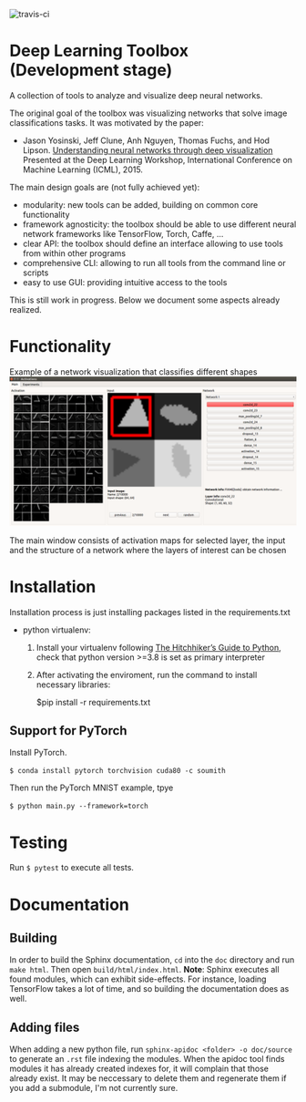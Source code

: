 ![travis-ci](https://travis-ci.org/JarnoRFB/qtpyvis.svg?branch=master)

Deep Learning Toolbox (Development stage)
=========================================

A collection of tools to analyze and visualize deep neural networks.

The original goal of the toolbox was visualizing networks that solve image classifications tasks. It was motivated by the paper:

 - Jason Yosinski, Jeff Clune, Anh Nguyen, Thomas Fuchs, and Hod Lipson. [Understanding neural networks through deep visualization](http://arxiv.org/abs/1506.06579/ "Computer Science > Computer Vision and Pattern Recognition") Presented at the Deep Learning Workshop, International Conference on Machine Learning (ICML), 2015.

The main design goals are (not fully achieved yet):
* modularity: new tools can be added, building on common core functionality
* framework agnosticity: the toolbox should be able to use different neural network frameworks like TensorFlow, Torch, Caffe, ...
* clear API: the toolbox should define an interface allowing to use tools from within other programs
* comprehensive CLI: allowing to run all tools from the command line or scripts
* easy to use GUI: providing intuitive access to the tools

This is still work in progress. Below we document some aspects already
realized.


Functionality
=============

Example of a network visualization that classifies different shapes
![screenshot](doc/source/_static/example.png)

The main window consists of activation maps for selected layer, the input and the structure of a network where the layers of interest can be chosen

Installation
============

Installation process is just installing packages listed in the requirements.txt

- python virtualenv:

  1) Install your virtualenv following [The Hitchhiker’s Guide to Python](http://docs.python-guide.org/en/latest/dev/virtualenvs/ "Virtual Environments"), check that python version >=3.8 is set as primary interpreter

  2) After activating the enviroment, run the command to install necessary libraries:


        $pip install -r requirements.txt



Support for PyTorch
-------------------

Install PyTorch.

   `$ conda install pytorch torchvision cuda80 -c soumith`

Then run the PyTorch MNIST example, tpye

   `$ python main.py --framework=torch`


Testing
=======
Run `$ pytest` to execute all tests.

Documentation
=======

Building
--------
In order to build the Sphinx documentation, `cd` into the `doc` directory and
run `make html`. Then open `build/html/index.html`. __Note__: Sphinx executes
all found modules, which can exhibit side-effects. For instance, loading
TensorFlow takes a lot of time, and so building the documentation does as well.

Adding files
--------
When adding a new python file, run ``sphinx-apidoc <folder> -o doc/source`` to
generate an `.rst` file indexing the modules. When the apidoc tool finds modules
it has already created indexes for, it will complain that those already exist.
It may be neccessary to delete them and regenerate them if you add a submodule,
I'm not currently sure.
